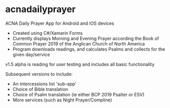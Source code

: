 # acnadailyprayer

ACNA Daily Prayer App for Android and iOS devices

- Created using C#/Xamarin Forms
- Currently displays Morning and Evening Prayer according the Book of Common Prayer 2019 of the Anglican Church of North America
- Program downloads readings, and calculates Psalms and collects for the given day/service

v1.5 alpha is reading for user testing and includes all basic functionality

Subsequent versions to include:

- An intercessions list 'sub-app'
- Choice of Bible translation
- Choice of Psalm translation (ie either BCP 2019 Psalter or ESV)
- More services (such as Night Prayer/Compline)
